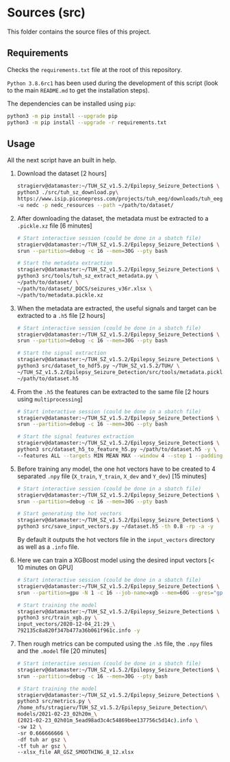 # Sources (src)

This folder contains the source files of this project.

## Requirements

Checks the `requirements.txt` file at the root of this repository.

`Python 3.8.6rc1` has been used during the development of this script (look to the main `README.md` to get the installation steps).

The dependencies can be installed using `pip`:

```bash
python3 -m pip install --upgrade pip
python3 -m pip install --upgrade -r requirements.txt
```

## Usage

All the next script have an built in help.

1. Download the dataset [2 hours]

   ```bash
   stragierv@datamaster:~/TUH_SZ_v1.5.2/Epilepsy_Seizure_Detection$ \
   python3 ./src/tuh_sz_download.py\
   https://www.isip.piconepress.com/projects/tuh_eeg/downloads/tuh_eeg_seizure/v1.5.2/ \
   -u nedc -p nedc_resources --path ~/path/to/dataset/
   ```

2. After downloading the dataset, the metadata must be extracted to a `.pickle.xz` file [6 minutes]

   ```bash
   # Start interactive session (could be done in a sbatch file)
   stragierv@datamaster:~/TUH_SZ_v1.5.2/Epilepsy_Seizure_Detection$ \
   srun --partition=debug -c 16 --mem=30G --pty bash

   # Start the metadata extraction
   stragierv@datamaster:~/TUH_SZ_v1.5.2/Epilepsy_Seizure_Detection$ \
   python3 src/tools/tuh_sz_extract_metadata.py \
   ~/path/to/dataset/ \
   ~/path/to/dataset/_DOCS/seizures_v36r.xlsx \
   ~/path/to/metadata.pickle.xz
   ```

3. When the metadata are extracted, the useful signals and target can be extracted to a `.h5` file [2 hours]

   ```bash
   # Start interactive session (could be done in a sbatch file)
   stragierv@datamaster:~/TUH_SZ_v1.5.2/Epilepsy_Seizure_Detection$ \
   srun --partition=debug -c 16 --mem=30G --pty bash

   # Start the signal extraction
   stragierv@datamaster:~/TUH_SZ_v1.5.2/Epilepsy_Seizure_Detection$ \
   python3 src/dataset_to_hdf5.py ~/TUH_SZ_v1.5.2/TUH/ \
   ~/TUH_SZ_v1.5.2/Epilepsy_Seizure_Detection/src/tools/metadata.pickle.xz \
   ~/path/to/dataset.h5
   ```

4. From the `.h5` the features can be extracted to the same file [2 hours using `multiprocessing`]

   ```bash
   # Start interactive session (could be done in a sbatch file)
   stragierv@datamaster:~/TUH_SZ_v1.5.2/Epilepsy_Seizure_Detection$ \
   srun --partition=debug -c 16 --mem=30G --pty bash

   # Start the signal features extraction
   stragierv@datamaster:~/TUH_SZ_v1.5.2/Epilepsy_Seizure_Detection$ \
   python3 src/dataset_h5_to_feature_h5.py ~/path/to/dataset.h5 -y \
   --features ALL --targets MIN MEAN MAX --window 4 --step 1 --padding 0
   ```

5. Before training any model, the one hot vectors have to be created to 4 separated `.npy` file (`X_train`, `Y_train`, `X_dev` and `Y_dev`) [15 minutes]

   ```bash
   # Start interactive session (could be done in a sbatch file)
   stragierv@datamaster:~/TUH_SZ_v1.5.2/Epilepsy_Seizure_Detection$ \
   srun --partition=debug -c 16 --mem=30G --pty bash

   # Start generating the hot vectors
   stragierv@datamaster:~/TUH_SZ_v1.5.2/Epilepsy_Seizure_Detection$ \
   python3 src/save_input_vectors.py ~/dataset.h5 -th 0.8 -rp -a -y
   ```

   By default it outputs the hot vectors file in the `input_vectors` directory as well as a `.info` file.

6. Here we can train a XGBoost model using the desired input vectors [< 10 minutes on GPU]

   ```bash
   # Start interactive session (could be done in a sbatch file)
   stragierv@datamaster:~/TUH_SZ_v1.5.2/Epilepsy_Seizure_Detection$ \
   srun --partition=gpu -N 1 -c 16 --job-name=xgb --mem=60G --gres="gpu:3" --pty bash

   # Start training the model
   stragierv@datamaster:~/TUH_SZ_v1.5.2/Epilepsy_Seizure_Detection$ \
   python3 src/train_xgb.py \
   input_vectors/2020-12-04_21:29_\
   792135c8a820f347b477a36b061f961c.info -y
   ```

7. Then rough metrics can be computed using the `.h5` file, the `.npy` files and the `.model` file [20 minutes]

   ```bash
   # Start interactive session (could be done in a sbatch file)
   stragierv@datamaster:~/TUH_SZ_v1.5.2/Epilepsy_Seizure_Detection$ \
   srun --partition=debug -c 16 --mem=30G --pty bash

   # Start training the model
   stragierv@datamaster:~/TUH_SZ_v1.5.2/Epilepsy_Seizure_Detection$ \
   python3 src/metrics.py \
   /home_nfs/stragierv/TUH_SZ_v1.5.2/Epilepsy_Seizure_Detection/\
   models/2021-02-23_02h20m_\
   (2021-02-23_02h01m_5ead98ad3c4c54869bee137756c5d14c).info \
   -sw 12 \
   -sr 0.666666666 \
   -df tuh ar gsz \
   -tf tuh ar gsz \
   --xlsx_file AR_GSZ_SMOOTHING_8_12.xlsx
   ```
